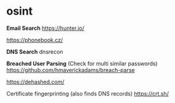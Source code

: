 # osint

**Email Search**
https://hunter.io/

https://phonebook.cz/

**DNS Search**
dnsrecon

**Breached User Parsing** (Check for multi similar passwords)
https://github.com/hmaverickadams/breach-parse

https://dehashed.com/

Certificate fingerprinting (also finds DNS records)
https://crt.sh/